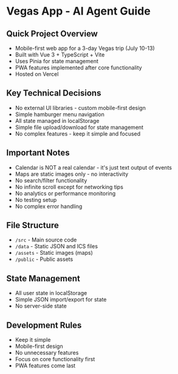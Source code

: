 # Vegas App - AI Agent Guide

## Quick Project Overview
- Mobile-first web app for a 3-day Vegas trip (July 10-13)
- Built with Vue 3 + TypeScript + Vite
- Uses Pinia for state management
- PWA features implemented after core functionality
- Hosted on Vercel

## Key Technical Decisions
- No external UI libraries - custom mobile-first design
- Simple hamburger menu navigation
- All state managed in localStorage
- Simple file upload/download for state management
- No complex features - keep it simple and focused

## Important Notes
- Calendar is NOT a real calendar - it's just text output of events
- Maps are static images only - no interactivity
- No search/filter functionality
- No infinite scroll except for networking tips
- No analytics or performance monitoring
- No testing setup
- No complex error handling

## File Structure
- `/src` - Main source code
- `/data` - Static JSON and ICS files
- `/assets` - Static images (maps)
- `/public` - Public assets

## State Management
- All user state in localStorage
- Simple JSON import/export for state
- No server-side state

## Development Rules
- Keep it simple
- Mobile-first design
- No unnecessary features
- Focus on core functionality first
- PWA features come last 